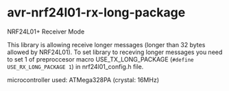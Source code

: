 # avr-nrf24l01-rx-long-package

NRF24L01+ Receiver Mode 

This library is allowing receive longer messages (longer than 32 bytes allowed by NRF24L01). 
To set library to receving longer messages you need to set 1 of preproccesor macro USE_TX_LONG_PACKAGE (`#define USE_RX_LONG_PACKAGE 1`) in nrf24l01_config.h file. 

microcontroller used: ATMega328PA (crystal: 16MHz)




